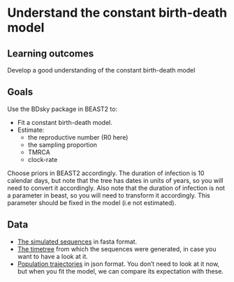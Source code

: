 # Understand the constant birth-death model

## Learning outcomes

Develop a good understanding of the constant birth-death model

## Goals 

Use the BDsky package in BEAST2 to:

- Fit a constant birth-death model.
- Estimate:
    - the reproductive number (R0 here)
    - the sampling proportion
    - TMRCA
    - clock-rate

Choose priors in BEAST2 accordingly. The duration of infection is 10 calendar days, but note that the tree has dates in units of years, so you will need to convert it accordingly. Also note that the duration of infection is not a parameter in beast, so you will need to transform it accordingly. This parameter should be fixed in the model (i.e not estimated).

## Data
- [The simulated sequences](data/BD_sequences.fasta) in fasta format.
- [The timetree](data/BDTree_hetero_fixedN_MASTER.newick.tree) from which the sequences were generated, in case you want to have a look at it.
- [Population trajectories](data/BDTree_MASTER_constant_samp.json) in json format. You don’t need to look at it now, but when you fit the model, we can compare its expectation with these.